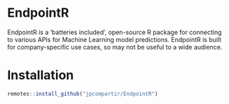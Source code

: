 
<!-- README.md is generated from README.Rmd. Please edit that file -->

# EndpointR

<!-- badges: start -->
<!-- badges: end -->

EndpointR is a ‘batteries included’, open-source R package for
connecting to various APIs for Machine Learning model predictions.
EndpointR is built for company-specific use cases, so may not be useful
to a wide audience.

# Installation

``` r
remotes::install_github("jpcompartir/EndpointR")
```
